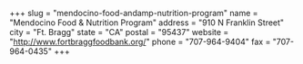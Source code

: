 +++
slug = "mendocino-food-andamp-nutrition-program"
name = "Mendocino Food &amp; Nutrition Program"
address = "910 N Franklin Street"
city = "Ft. Bragg"
state = "CA"
postal = "95437"
website = "http://www.fortbraggfoodbank.org/"
phone = "707-964-9404"
fax = "707-964-0435"
+++
